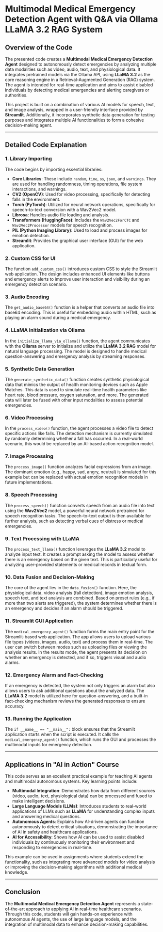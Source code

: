 # Multimodal Medical Emergency Detection Agent with Q&A via Ollama LLaMA 3.2 RAG System

## Overview of the Code

The presented code creates a **Multimodal Medical Emergency Detection Agent** designed to autonomously detect emergencies by analyzing multiple data modalities such as video, audio, text, and physiological data. It integrates pretrained models via the Ollama API, using **LLaMA 3.2** as the core reasoning engine in a Retrieval-Augmented Generation (RAG) system. The agent is intended for real-time application and aims to assist disabled individuals by detecting medical emergencies and alerting caregivers or authorities.

This project is built on a combination of various AI models for speech, text, and image analysis, wrapped in a user-friendly interface provided by **Streamlit**. Additionally, it incorporates synthetic data generation for testing purposes and integrates multiple AI functionalities to form a cohesive decision-making agent.

---

## Detailed Code Explanation

### 1. **Library Importing**
The code begins by importing essential libraries:

- **Core Libraries**: These include `random`, `time`, `os`, `json`, and `warnings`. They are used for handling randomness, timing operations, file system interactions, and warnings.
- **CV2 (OpenCV)**: Used for video processing, specifically for detecting falls in the environment.
- **Torch (PyTorch)**: Utilized for neural network operations, specifically for speech-to-text conversion with a Wav2Vec2 model.
- **Librosa**: Handles audio file loading and analysis.
- **Transformers (HuggingFace)**: Includes the `Wav2Vec2ForCTC` and `Wav2Vec2Processor` models for speech recognition.
- **PIL (Python Imaging Library)**: Used to load and process images for emotion detection.
- **Streamlit**: Provides the graphical user interface (GUI) for the web application.

### 2. **Custom CSS for UI**
The function `add_custom_css()` introduces custom CSS to style the Streamlit web application. The design includes enhanced UI elements like buttons and emergency alerts to improve user interaction and visibility during an emergency detection scenario.

### 3. **Audio Encoding**
The `get_audio_base64()` function is a helper that converts an audio file into base64 encoding. This is useful for embedding audio within HTML, such as playing an alarm sound during a medical emergency.

### 4. **LLaMA Initialization via Ollama**
In the `initialize_llama_via_ollama()` function, the agent communicates with the **Ollama** server to initialize and utilize the **LLaMA 3.2 RAG** model for natural language processing. The model is designed to handle medical question-answering and emergency analysis by streaming responses.

### 5. **Synthetic Data Generation**
The `generate_synthetic_data()` function creates synthetic physiological data that mimics the output of health monitoring devices such as Apple Watches. This data is used to simulate real-time health parameters like heart rate, blood pressure, oxygen saturation, and more. The generated data will later be fused with other input modalities to assess potential emergencies.

### 6. **Video Processing**
In the `process_video()` function, the agent processes a video file to detect specific actions like falls. The detection mechanism is currently simulated by randomly determining whether a fall has occurred. In a real-world scenario, this would be replaced by an AI-based action recognition model.

### 7. **Image Processing**
The `process_image()` function analyzes facial expressions from an image. The dominant emotion (e.g., happy, sad, angry, neutral) is simulated for this example but can be replaced with actual emotion recognition models in future implementations.

### 8. **Speech Processing**
The `process_speech()` function converts speech from an audio file into text using the **Wav2Vec2** model, a powerful neural network pretrained for speech recognition tasks. The speech-to-text output is then available for further analysis, such as detecting verbal cues of distress or medical emergencies.

### 9. **Text Processing with LLaMA**
The `process_text_llama()` function leverages the **LLaMA 3.2** model to analyze input text. It creates a prompt asking the model to assess whether there is an emergency based on the given text. This is particularly useful for analyzing user-provided statements or medical records in textual form.

### 10. **Data Fusion and Decision-Making**
The core of the agent lies in the `data_fusion()` function. Here, the physiological data, video analysis (fall detection), image emotion analysis, speech text, and text analysis are combined. Based on preset rules (e.g., if more than two alerts are triggered), the system determines whether there is an emergency and decides if an alarm should be triggered.

### 11. **Streamlit GUI Application**
The `medical_emergency_agent()` function forms the main entry point for the Streamlit-based web application. The app allows users to upload various file types (videos, images, audio, text) and process them in real-time. The user can switch between modes such as uploading files or viewing the analysis results. In the results mode, the agent presents its decision on whether an emergency is detected, and if so, triggers visual and audio alarms.

### 12. **Emergency Alarm and Fact-Checking**
If an emergency is detected, the system not only triggers an alarm but also allows users to ask additional questions about the analyzed data. The **LLaMA 3.2** model is utilized here for question-answering, and a built-in fact-checking mechanism reviews the generated responses to ensure accuracy.

### 13. **Running the Application**
The `if __name__ == "__main__":` block ensures that the Streamlit application starts when the script is executed. It calls the `medical_emergency_agent()` function, which runs the GUI and processes the multimodal inputs for emergency detection.

---

## Applications in "AI in Action" Course

This code serves as an excellent practical example for teaching AI agents and multimodal autonomous systems. Key learning points include:

- **Multimodal Integration**: Demonstrates how data from different sources (video, audio, text, physiological data) can be processed and fused to make intelligent decisions.
- **Large Language Models (LLMs)**: Introduces students to real-world applications of LLMs such as **LLaMA** for understanding complex inputs and answering medical questions.
- **Autonomous Agents**: Explains how AI-driven agents can function autonomously to detect critical situations, demonstrating the importance of AI in safety and healthcare applications.
- **AI for Accessibility**: Shows how AI can be used to assist disabled individuals by continuously monitoring their environment and responding to emergencies in real-time.

This example can be used in assignments where students extend the functionality, such as integrating more advanced models for video analysis or improving the decision-making algorithms with additional medical knowledge.

---

## Conclusion

The **Multimodal Medical Emergency Detection Agent** represents a state-of-the-art approach to applying AI in real-time healthcare scenarios. Through this code, students will gain hands-on experience with autonomous AI agents, the use of large language models, and the integration of multimodal data to enhance decision-making capabilities.
